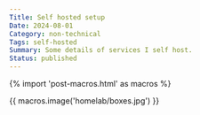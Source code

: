 ```yaml
---
Title: Self hosted setup
Date: 2024-08-01
Category: non-technical
Tags: self-hosted
Summary: Some details of services I self host.
Status: published
---
```


{% import 'post-macros.html' as macros %}

{{ macros.image('homelab/boxes.jpg') }}
